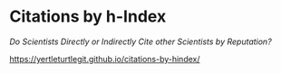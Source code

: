 # Citations by h-Index

*Do Scientists Directly or Indirectly Cite other Scientists by Reputation?*

https://yertleturtlegit.github.io/citations-by-hindex/
